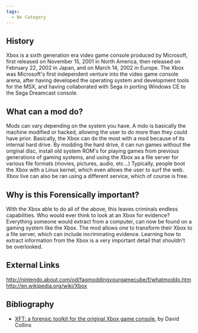 ```yaml
---
tags:
  - No Category
---
```

## History

Xbox is a sixth generation era video game console produced by Microsoft,
first released on November 15, 2001 in North America, then released on
February 22, 2002 in Japan, and on March 14, 2002 in Europe. The Xbox
was Microsoft's first independent venture into the video game console
arena, after having developed the operating system and development tools
for the MSX, and having collaborated with Sega in porting Windows CE to
the Sega Dreamcast console.

## What can a mod do?

Mods can vary depending on the system you have. A mdo is basically the
machine modified or hacked, allowing the user to do more than they could
have prior. Basically, the Xbox can do the most with a mod because of
its internal hard drive. By modding the hard drive, it can run games
without the original disc, install old system ROM's for playing games
from previous generations of gaming systems, and using the Xbox as a
file server for various file formats (movies, pictures, audio, etc...)
Typically, people boot the Xbox with a Linux kernel, which even allows
the user to surf the web. Xbox live can also be ran using a different
service, which of course is free.

## Why is this Forensically important?

With the Xbox able to do all of the above, this leaves criminals endless
capabilities. Who would ever think to look at an Xbox for evidence?
Everything someone would extract from a computer, can now be found on a
gaming system like the Xbox. The mod allows one to transform their Xbox
to a file server, which can include incriminating evidence. Learning how
to extract information from the Xbox is a very important detail that
shouldn't be overlooked.

## External Links

<http://nintendo.about.com/od/faqmoddingyourgamecube/f/whatmoddo.htm>
<http://en.wikipedia.org/wiki/Xbox>

## Bibliography

- [XFT: a forensic toolkit for the original Xbox game
  console](http://www.inderscience.com/search/index.php?action=record&rec_id=24903&prevQuery=&ps=10&m=or),
  by David Collins